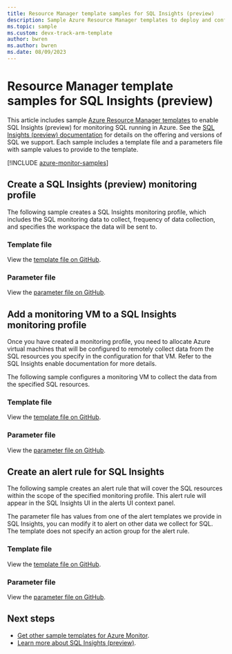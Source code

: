 ```yaml
---
title: Resource Manager template samples for SQL Insights (preview)
description: Sample Azure Resource Manager templates to deploy and configure SQL Insights (preview).
ms.topic: sample
ms.custom: devx-track-arm-template
author: bwren
ms.author: bwren
ms.date: 08/09/2023
---
```


# Resource Manager template samples for SQL Insights (preview)

This article includes sample [Azure Resource Manager templates](/azure/azure-resource-manager/templates/syntax) to enable SQL Insights (preview) for monitoring SQL running in Azure. See the [SQL Insights (preview) documentation](/azure/azure-sql/database/sql-insights-overview) for details on the offering and versions of SQL we support. Each sample includes a template file and a parameters file with sample values to provide to the template.

[!INCLUDE [azure-monitor-samples](../../../includes/azure-monitor-resource-manager-samples.md)]

## Create a SQL Insights (preview) monitoring profile

The following sample creates a SQL Insights monitoring profile, which includes the SQL monitoring data to collect, frequency of data collection, and specifies the workspace the data will be sent to.

### Template file

View the [template file on GitHub](https://github.com/microsoft/Application-Insights-Workbooks/blob/master/Workbooks/Workloads/SQL/Create%20new%20profile/CreateNewProfile.armtemplate).

### Parameter file

View the [parameter file on GitHub](https://github.com/microsoft/Application-Insights-Workbooks/blob/master/Workbooks/Workloads/SQL/Create%20new%20profile/CreateNewProfile.parameters.json).

## Add a monitoring VM to a SQL Insights monitoring profile

Once you have created a monitoring profile, you need to allocate Azure virtual machines that will be configured to remotely collect data from the SQL resources you specify in the configuration for that VM. Refer to the SQL Insights enable documentation for more details.

The following sample configures a monitoring VM to collect the data from the specified SQL resources.

### Template file

View the [template file on GitHub](https://github.com/microsoft/Application-Insights-Workbooks/blob/master/Workbooks/Workloads/SQL/Add%20monitoring%20virtual%20machine/AddMonitoringVirtualMachine.armtemplate).

### Parameter file

View the [parameter file on GitHub](https://github.com/microsoft/Application-Insights-Workbooks/blob/master/Workbooks/Workloads/SQL/Add%20monitoring%20virtual%20machine/AddMonitoringVirtualMachine.parameters.json).

## Create an alert rule for SQL Insights

The following sample creates an alert rule that will cover the SQL resources within the scope of the specified monitoring profile. This alert rule will appear in the SQL Insights UI in the alerts UI context panel.

The parameter file has values from one of the alert templates we provide in SQL Insights, you can modify it to alert on other data we collect for SQL. The template does not specify an action group for the alert rule.

### Template file

View the [template file on GitHub](https://github.com/microsoft/Application-Insights-Workbooks/blob/master/Workbooks/Workloads/Alerts/log-metric-noag.armtemplate).

### Parameter file

View the [parameter file on GitHub](https://github.com/microsoft/Application-Insights-Workbooks/blob/master/Workbooks/Workloads/Alerts/sql-cpu-utilization-percent.parameters.json).

## Next steps

* [Get other sample templates for Azure Monitor](../resource-manager-samples.md).
* [Learn more about SQL Insights (preview)](/azure/azure-sql/database/sql-insights-overview).
